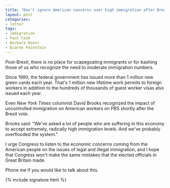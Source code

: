 ```yaml
---
title: "Don't ignore American concerns over high immigration after Brexit vote"
layout: post
categories:
- letter
tags:
- immigration
- Paul Cook
- Barbara Boxer
- Dianne Feinstein
---
```


Post-Brexit, there is no place for scapegoating immigrants or for bashing those of us who recognize the need to moderate immigration numbers.

Since 1990, the federal government has issued more than 1 million new green cards each year. That's 1 million new lifetime work permits to foreign workers in addition to the hundreds of thousands of guest worker visas also issued each year.

Even *New York Times* columnist David Brooks recognized the impact of uncontrolled immigration on American workers on PBS shortly after the Brexit vote.

Brooks said: "We've asked a lot of people who are suffering in this economy to accept extremely, radically high immigration levels. And we've probably overflooded the system."

I urge Congress to listen to the economic concerns coming from the American people on the issues of legal and illegal immigration, and I hope that Congress won't make the same mistakes that the elected officials in Great Britain made.

Phone me if you would like to talk about this.

{% include signature.html %}
